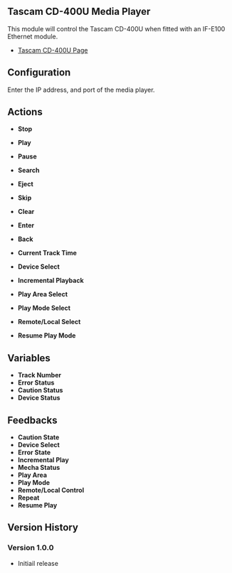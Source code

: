## Tascam CD-400U Media Player

This module will control the Tascam CD-400U when fitted with an IF-E100 Ethernet module.

- [Tascam CD-400U Page](https://tascam.com/us/product/cd-400u/)

## Configuration
Enter the IP address, and port of the media player.

## Actions
- **Stop** 
- **Play** 
- **Pause** 
- **Search** 
- **Eject** 
- **Skip**

- **Clear**
- **Enter**
- **Back**

- **Current Track Time**
- **Device Select**
- **Incremental Playback**
- **Play Area Select**
- **Play Mode Select**
- **Remote/Local Select**
- **Resume Play Mode**

## Variables
- **Track Number**
- **Error Status**
- **Caution Status**
- **Device Status**

## Feedbacks
- **Caution State**
- **Device Select**
- **Error State**
- **Incremental Play**
- **Mecha Status**
- **Play Area**
- **Play Mode**
- **Remote/Local Control**
- **Repeat**
- **Resume Play**

## Version History

### Version 1.0.0
- Initiail release
